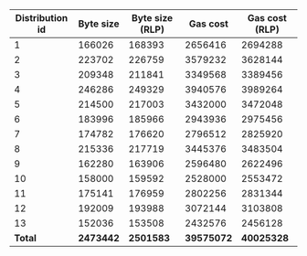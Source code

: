 | Distribution id | Byte size  | Byte size (RLP) | Gas cost | Gas cost (RLP) |
| -------- | -------- | -------- | -------- | -------- |
| 1 | 166026 | 168393 | 2656416 | 2694288 |
| 2 | 223702 | 226759 | 3579232 | 3628144 |
| 3 | 209348 | 211841 | 3349568 | 3389456 |
| 4 | 246286 | 249329 | 3940576 | 3989264 |
| 5 | 214500 | 217003 | 3432000 | 3472048 |
| 6 | 183996 | 185966 | 2943936 | 2975456 |
| 7 | 174782 | 176620 | 2796512 | 2825920 |
| 8 | 215336 | 217719 | 3445376 | 3483504 |
| 9 | 162280 | 163906 | 2596480 | 2622496 |
| 10 | 158000 | 159592 | 2528000 | 2553472 |
| 11 | 175141 | 176959 | 2802256 | 2831344 |
| 12 | 192009 | 193988 | 3072144 | 3103808 |
| 13 | 152036 | 153508 | 2432576 | 2456128 |
| **Total** | **2473442** | **2501583** | **39575072** | **40025328** |
